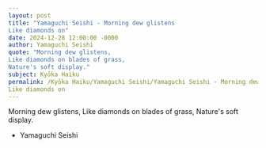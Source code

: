 ```yaml
---
layout: post
title: "Yamaguchi Seishi - Morning dew glistens
Like diamonds on"
date: 2024-12-28 12:00:00 -0000
author: Yamaguchi Seishi
quote: "Morning dew glistens,
Like diamonds on blades of grass,
Nature's soft display."
subject: Kyōka Haiku
permalink: /Kyōka Haiku/Yamaguchi Seishi/Yamaguchi Seishi - Morning dew glistens
Like diamonds on
---
```


Morning dew glistens,
Like diamonds on blades of grass,
Nature's soft display.

- Yamaguchi Seishi
